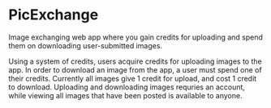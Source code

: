 # PicExchange

Image exchanging web app where you gain credits for uploading and spend them on downloading user-submitted images.

Using a system of credits, users acquire credits for uploading images to the app. In order to download an image from the app, a user must spend one of their credits. Currently all images give 1 credit for upload, and cost 1 credit to download. Uploading and downloading images requries an account, while viewing all images that have been posted is available to anyone.
